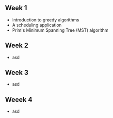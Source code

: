 ## Week 1
- Introduction to greedy algorithms
- A scheduling application
- Prim's Minimum Spanning Tree (MST) algorithm

## Week 2
- asd

## Week 3
- asd

## Weeek 4
- asd

